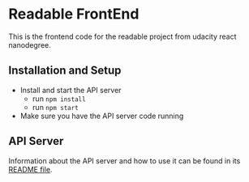 # Readable FrontEnd

This is the frontend code for the readable project from udacity react nanodegree.

## Installation and Setup

* Install and start the API server
    - run `npm install`
    - run `npm start`
* Make sure you have the API server code running

## API Server

Information about the API server and how to use it can be found in its [README file](api-server/README.md).
